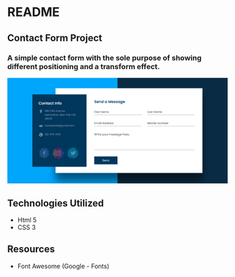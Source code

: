 # README

## Contact Form Project

### A simple contact form with the sole purpose of showing different positioning and a transform effect. 

![](images/site_image.png)

## Technologies Utilized 
* Html 5 
* CSS 3

## Resources
* Font Awesome (Google - Fonts)

